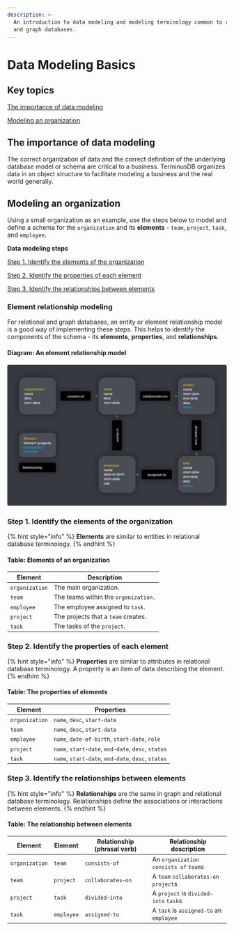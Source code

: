 ```yaml
---
description: >-
  An introduction to data modeling and modeling terminology common to relational
  and graph databases.
---
```


# Data Modeling Basics

## Key topics

[The importance of data modeling](broken-reference)

[Modeling an organization](data-modeling-basics.md#modeling-an-organization)

## The importance of data modeling

The correct organization of data and the correct definition of the underlying database model or schema are critical to a business. TerminusDB organizes data in an object structure to facilitate modeling a business and the real world generally.

## Modeling an organization

Using a small organization as an example, use the steps below to model and define a schema for the `organization` and its **elements** - `team`, `project`, `task`, and `employee`.

**Data modeling steps**

[Step 1. Identify the elements of the organization](data-modeling-basics.md#step-1.-identify-the-elements-of-the-organization)

[Step 2. Identify the properties of each element](data-modeling-basics.md#step-2.-identify-the-properties-of-each-element)

[Step 3. Identify the relationships between elements](data-modeling-basics.md#step-3.-identify-the-relationships-between-elements)

### Element relationship modeling

For relational and graph databases, an entity or element relationship model is a good way of implementing these steps. This helps to identify the components of the schema - its **elements**, **properties**, and **relationships**.

#### Diagram: An element relationship model

![](../../../../.gitbook/assets/terminusdb-data-modeling-organization-min.png)

### Step 1. Identify the elements of the organization

{% hint style="info" %}
**Elements** are similar to entities in relational database terminology.
{% endhint %}

#### Table: Elements of an organization

| **Element**    | **Description**                      |
| -------------- | ------------------------------------ |
| `organization` | The main organization.               |
| `team`         | The teams within the `organization.` |
| `employee`     | The employee assigned to `task`.     |
| `project`      | The projects that a `team` creates.  |
| `task`         | The tasks of the `project`.          |

### Step 2. Identify the properties of each element

{% hint style="info" %}
**Properties** are similar to attributes in relational database terminology. A property is an item of data describing the element.
{% endhint %}

#### Table: The properties of elements

| **Element**    | **Properties**                                     |
| -------------- | -------------------------------------------------- |
| `organization` | `name`, `desc`, `start-date`                       |
| `team`         | `name`, `desc`, `start-date`                       |
| `employee`     | `name`, `date-of-birth`, `start-date`, `role`      |
| `project`      | `name`, `start-date`, `end-date`, `desc`, `status` |
| `task`         | `name`, `start-date`, `end-date`, `desc`, `status` |

### Step 3. Identify the relationships between elements

{% hint style="info" %}
**Relationships** are the same in graph and relational database terminology. Relationships define the associations or interactions between elements.
{% endhint %}

#### Table: The relationship between elements

| **Element**    | **Element** | **Relationship (phrasal verb)** | **Relationship description**            |
| -------------- | ----------- | ------------------------------- | --------------------------------------- |
| `organization` | `team`      | `consists-of`                   | An `organization` `consists of` `team`s |
| `team`         | `project`   | `collaborates-on`               | A `team` `collaborates-on` `project`s   |
| `project`      | `task`      | `divided-into`                  | A `project` is `divided-into` `task`s   |
| `task`         | `employee`  | `assigned-to`                   | A `task` is `assigned-to` an `employee` |

